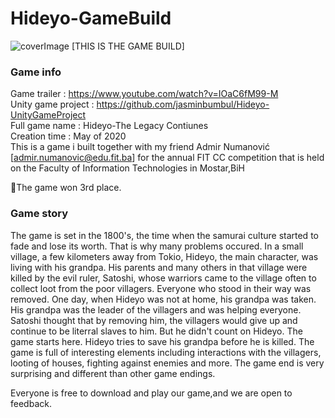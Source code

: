 # Hideyo-GameBuild
![coverImage](https://github.com/jasminbumbul/Hideyo-UnityGameProject/blob/master/Hideyo%20-%20The%20Legacy%20Continues/Assets/Textures/CoverImage.png)
[THIS IS THE GAME BUILD]  

### Game info
Game trailer : https://www.youtube.com/watch?v=IOaC6fM99-M  
Unity game project : https://github.com/jasminbumbul/Hideyo-UnityGameProject  
Full game name : Hideyo-The Legacy Contiunes  
Creation time : May of 2020  
This is a game i built together with my friend Admir Numanović [admir.numanovic@edu.fit.ba] for the annual FIT CC competition that is held on the Faculty of Information Technologies in Mostar,BiH  

🥉The game won 3rd place.  

### Game story 
The game is set in the 1800's, the time when the samurai culture started to fade and lose its worth. That is why many problems occured. In a small village, a few kilometers away from Tokio, Hideyo, the main character, was living with his grandpa. His parents and many others in that village were killed by the evil ruler, Satoshi, whose warriors came to the village often to collect loot from the poor villagers. Everyone who stood in their way was removed. One day, when Hideyo was not at home, his grandpa was taken. His grandpa was the leader of the villagers and was helping everyone. Satoshi thought that by removing him, the villagers would give up and continue to be literral slaves to him. But he didn't count on Hideyo. The game starts here. Hideyo tries to save his grandpa before he is killed. The game is full of interesting elements including interactions with the villagers, looting of houses, fighting against enemies and more. The game end is very surprising and different than other game endings.  

Everyone is free to download and play our game,and we are open to feedback.  
